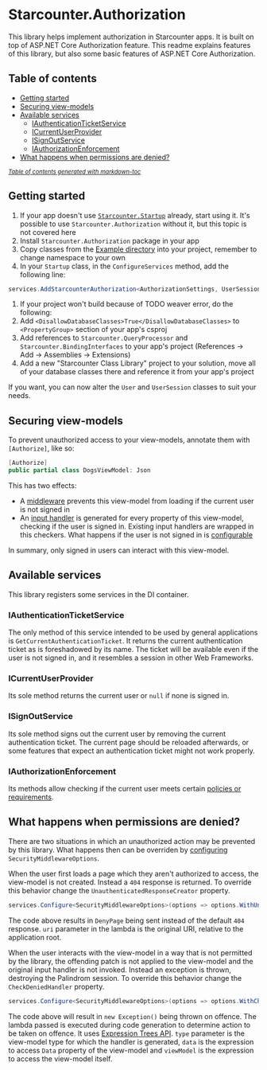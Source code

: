 # Starcounter.Authorization

This library helps implement authorization in Starcounter apps. It is built on top of ASP.NET Core Authorization feature. This readme explains features of this library, but also some basic features of ASP.NET Core Authorization.

## Table of contents

- [Getting started](#getting-started)
- [Securing view-models](#securing-view-models)
- [Available services](#available-services)
  * [IAuthenticationTicketService<UserSession>](#iauthenticationticketservice-usersession)
  * [ICurrentUserProvider<TUser>](#icurrentuserprovider-tuser)
  * [ISignOutService](#isignoutservice)
  * [IAuthorizationEnforcement](#iauthorizationenforcement)
- [What happens when permissions are denied?](#what-happens-when-permissions-are-denied)

<small><i><a href='http://ecotrust-canada.github.io/markdown-toc/'>Table of contents generated with markdown-toc</a></i></small>

## Getting started

1. If your app doesn't use [`Starcounter.Startup`](https://github.com/Starcounter/Starcounter.Startup) already, start using it. It's possible to use `Starcounter.Authorization` without it, but this topic is not covered here
1. Install `Starcounter.Authorization` package in your app
1. Copy classes from the [Example directory](ExampleDataModel/) into your project, remember to change namespace to your own
1. In your `Startup` class, in the `ConfigureServices` method, add the following line:

```c#
services.AddStarcounterAuthorization<AuthorizationSettings, UserSession, TicketToSession, User>()
```

1. If your project won't build because of TODO weaver error, do the following:
  1. Add `<DisallowDatabaseClasses>True</DisallowDatabaseClasses>` to `<PropertyGroup>` section of your app's csproj
  1. Add references to `Starcounter.QueryProcessor` and `Starcounter.BindingInterfaces` to your app's project (References -> Add -> Assemblies -> Extensions)
  1. Add a new "Starcounter Class Library" project to your solution, move all of your database classes there and reference it from your app's project

If you want, you can now alter the `User` and `UserSession` classes to suit your needs.

## Securing view-models

To prevent unauthorized access to your view-models, annotate them with `[Authorize]`, like so:

```c#
[Authorize]
public partial class DogsViewModel: Json
```

This has two effects:
* A [middleware](https://github.com/Starcounter/Starcounter.Startup#middleware) prevents this view-model from loading if the current user is not signed in
* An [input handler](https://docs.starcounter.io/topic-guides/typed-json/code-behind#handling-input-events) is generated for every property of this view-model, checking if the user is signed in. Existing input handlers are wrapped in this checkers. What happens if the user is not signed in is [configurable](#what-happens-when-permissions-are-denied)

In summary, only signed in users can interact with this view-model.


## Available services

This library registers some services in the DI container.

### IAuthenticationTicketService<UserSession>

The only method of this service intended to be used by general applications is `GetCurrentAuthenticationTicket`. It returns the current authentication ticket as is foreshadowed by its name. The ticket will be available even if the user is not signed in, and it resembles a session in other Web Frameworks. 

### ICurrentUserProvider<TUser>

Its sole method returns the current user or `null` if none is signed in.

### ISignOutService

Its sole method signs out the current user by removing the current authentication ticket. The current page should be reloaded afterwards, or some features that expect an authentication ticket might not work properly.

### IAuthorizationEnforcement

Its methods allow checking if the current user meets certain [policies or requirements](https://docs.microsoft.com/en-us/aspnet/core/security/authorization/policies?view=aspnetcore-2.1).


## What happens when permissions are denied?

There are two situations in which an unauthorized action may be prevented by this library. What happens then can be overriden by [configuring](https://docs.microsoft.com/en-us/aspnet/core/fundamentals/configuration/options?view=aspnetcore-2.1#configure-simple-options-with-a-delegate) `SecurityMiddlewareOptions`.

When the user first loads a page which they aren't authorized to access, the view-model is not created. Instead a `404` response is returned. To override this behavior change the `UnauthenticatedResponseCreator` property.

```c#
services.Configure<SecurityMiddlewareOptions>(options => options.WithUnauthenticatedResponseCreator(uri => new DenyPage()));
```

The code above results in `DenyPage` being sent instead of the default `404` response. `uri` parameter in the lambda is the original URI, relative to the application root.

When the user interacts with the view-model in a way that is not permitted by the library, the offending patch is not applied to the view-model and the original input handler is not invoked. Instead an exception is thrown, destroying the Palindrom session. To override this behavior change the `CheckDeniedHandler` property.

```c#
services.Configure<SecurityMiddlewareOptions>(options => options.WithCheckDeniedHandler((type, data, viewModel) => Expression.Throw(Expression.New(typeof(Exception)))));
```

The code above will result in `new Exception()` being thrown on offence. The lambda passed is executed during code generation to determine action to be taken on offence. It uses [Expression Trees API](https://docs.microsoft.com/en-us/dotnet/csharp/programming-guide/concepts/expression-trees/). `type` parameter is the view-model type for which the handler is generated, `data` is the expression to access `Data` property of the view-model and `viewModel` is the expression to access the view-model itself.
